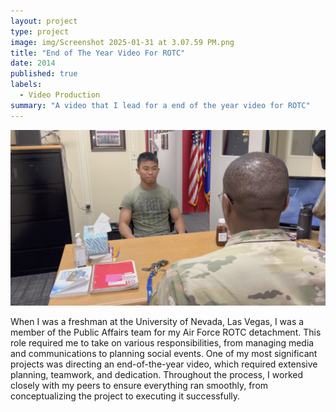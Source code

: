 ```yaml
---
layout: project
type: project
image: img/Screenshot 2025-01-31 at 3.07.59 PM.png
title: "End of The Year Video For ROTC"
date: 2014
published: true
labels:
  - Video Production
summary: "A video that I lead for a end of the year video for ROTC"
---
```


<img class="img-fluid" src="../img/Screenshot 2025-01-31 at 3.07.59 PM.png">

When I was a freshman at the University of Nevada, Las Vegas, I was a member of the Public Affairs team for my Air Force ROTC detachment. This role required me to take on various responsibilities, from managing media and communications to planning social events. One of my most significant projects was directing an end-of-the-year video, which required extensive planning, teamwork, and dedication. Throughout the process, I worked closely with my peers to ensure everything ran smoothly, from conceptualizing the project to executing it successfully. 







